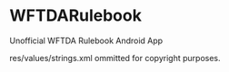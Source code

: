 WFTDARulebook
=============

Unofficial WFTDA Rulebook Android App

res/values/strings.xml ommitted for copyright purposes.
